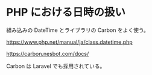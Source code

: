 # PHP における日時の扱い

組み込みの DateTime とライブラリの Carbon をよく使う。

https://www.php.net/manual/ja/class.datetime.php

https://carbon.nesbot.com/docs/

Carbon は Laravel でも採用されている。
